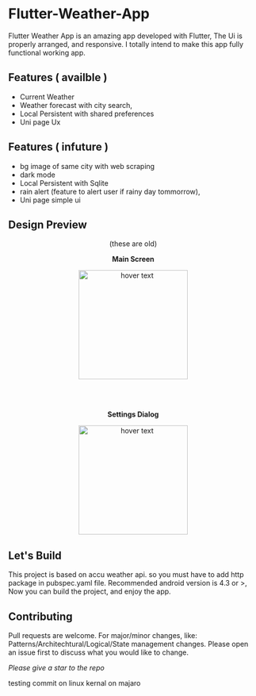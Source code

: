 # Flutter-Weather-App
  
  Flutter Weather App is an amazing app developed with Flutter, The Ui is properly arranged, and responsive. I totally intend to make this app fully functional working app.


## Features ( availble )
- Current Weather
- Weather forecast with city search,
- Local Persistent with shared preferences
- Uni page Ux

## Features ( infuture )
- bg image of same city with web scraping
- dark mode
- Local Persistent with Sqlite
- rain alert (feature to alert user if rainy day tommorrow),
- Uni page simple ui

## Design Preview
  <center>(these are old)</center>
<p align="center">
  <b> Main Screen</b>
  </p>
<p align="center">
  <img src="https://user-images.githubusercontent.com/60419352/103155975-02bd7700-47c6-11eb-8496-7bb61724bcef.png" width="220" title="hover text">
  </p>
  <br><br>
<p align="center">
  <b> Settings Dialog</b>
  </p>
<p align="center">
  <img src="https://user-images.githubusercontent.com/60419352/103155979-07822b00-47c6-11eb-8a13-517c06aed4e5.png" width="220" title="hover text">
  </p>


## Let's Build

This project is based on accu weather api. so you must have to add http package in pubspec.yaml file.
Recommended android version is 4.3 or >, Now you can build the project, and enjoy the app.

## Contributing
Pull requests are welcome. For major/minor changes, like: Patterns/Architechtural/Logical/State management changes. Please open an issue first to discuss what you would like to change.

_Please give a star to the repo_


testing commit on linux kernal on majaro
